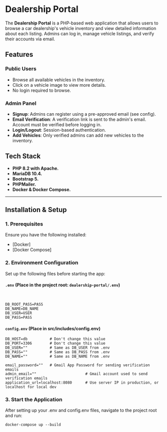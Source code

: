 # Dealership Portal

The **Dealership Portal** is a PHP-based web application that allows users to browse a car dealership's vehicle inventory and view detailed information about each listing. Admins can log in, manage vehicle listings, and verify their accounts via email.

## Features

### Public Users
- Browse all available vehicles in the inventory.
- Click on a vehicle image to view more details.
- No login required to browse.

### Admin Panel
- **Signup**: Admins can register using a pre-approved email (see config).
- **Email Verification**: A verification link is sent to the admin's email. Account must be verified before logging in.
- **Login/Logout**: Session-based authentication.
- **Add Vehicles**: Only verified admins can add new vehicles to the inventory.

## Tech Stack

- **PHP 8.2 with Apache.**
- **MariaDB 10.4.**
- **Bootstrap 5.**
- **PHPMailer.**
- **Docker & Docker Compose.**

---

## Installation & Setup

### 1. Prerequisites

Ensure you have the following installed:

- [Docker]
- [Docker Compose]

### 2. Environment Configuration

Set up the following files before starting the app:

#### `.env` (Place in the project root: `dealership-portal/.env`)

```.env


DB_ROOT_PASS=PASS
DB_NAME=DB_NAME
DB_USER=USER
DB_PASS=PASS
```

#### `config.env` (Place in src/includes/config.env)

```config.env
DB_HOST=db          # Don't change this value
DB_PORT=3306        # Don't change this value
DB_USER=""          # Same as DB_USER from .env
DB_PASS=""          # Same as DB_PASS from .env
DB_NAME=""          # Same as DB_NAME from .env

email_password=""   # Gmail App Password for sending verification emails
admin_email=""                      # Gmail account used to send verification emails
application_url=localhost:8080      # Use server IP in production, or localhost for local dev

```

### 3. Start the Application
After setting up your .env and config.env files, navigate to the project root and run:
```
docker-compose up --build

```

